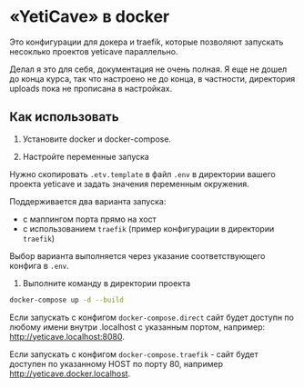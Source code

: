 # «YetiCave» в docker

Это конфигурации для докера и traefik, которые позволяют запускать несоклько проектов yeticave параллельно.

Делал я это для себя, документация не очень полная. Я еще не дошел до конца курса, так что настроено не до конца, в
частности, директория uploads пока не прописана в настройках.

## Как использовать

1. Установите docker и docker-compose.

2. Настройте переменные запуска

Нужно скопировать `.etv.template` в файл `.env` в директории вашего проекта yeticave и задать значения переменным окружения.

Поддерживается два варианта запуска:

- с маппингом порта прямо на хост
- с использованием `traefik` (пример конфигурации в директории `traefik`)

Выбор варианта выполняется через указание соответствующего конфига в `.env`.

1. Выполните команду в директории проекта

```sh
docker-compose up -d --build
```

Если запускать с конфигом `docker-compose.direct` сайт будет доступн по любому имени внутри .localhost с указанным портом,
например: http://yeticave.localhost:8080.

Если запускать с конфигом `docker-compose.traefik` - сайт будет доступен по указанному HOST по порту 80, например
http://yeticave.docker.localhost.
